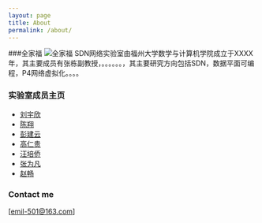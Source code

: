```yaml
---
layout: page
title: About
permalink: /about/
---
```

###全家福
![全家福](https://raw.githubusercontent.com/Emil-501/emil-501.github.io/master/images/family.jpg)
SDN网络实验室由福州大学数学与计算机学院成立于XXXX年，其主要成员有张栋副教授，。。。。。。，其主要研究方向包括SDN，数据平面可编程，P4网络虚拟化。。。。


### 实验室成员主页
- [刘宇欣](https://yuxinliu.github.io)
- [陈翔](https://wasdns.github.io/Hall-of-Fame/)
- [彭建云](https://sstriver.github.io/sdnlab)
- [高仁贵](https://grglym.github.io/)
- [汪培侨](https://peiqiaoWang.github.io/person_introduction/)
- [张为凡](https://keepthebeats.github.io/)
- [赵畅](https://zcplayground.github.io/) 


### Contact me

[emil-501@163.com]
